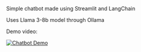 Simple chatbot made using Streamlit and LangChain

Uses Llama 3-8b model through Ollama

Demo video:

[![Chatbot Demo](https://img.youtube.com/vi/5nyNqznCgmU/0.jpg)](https://youtu.be/5nyNqznCgmU "Chatbot Demo")

